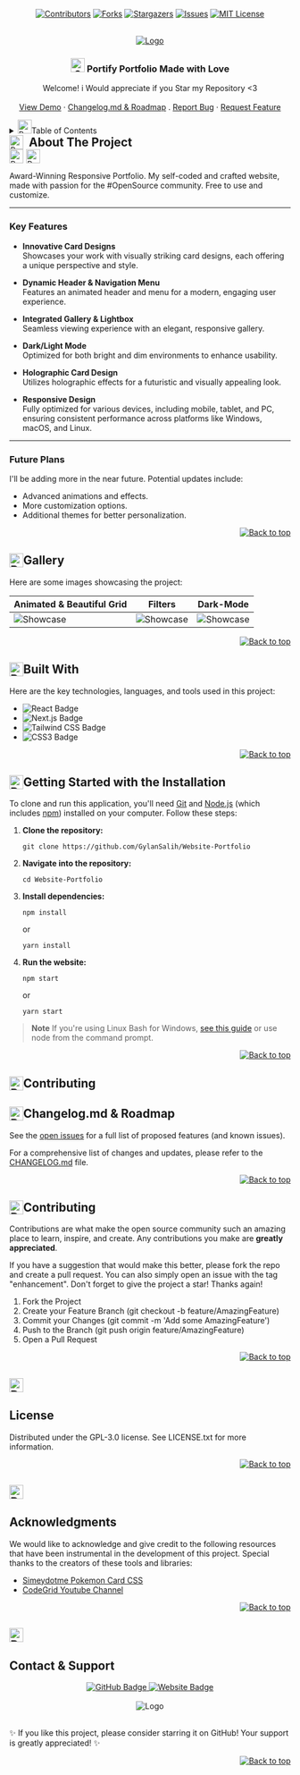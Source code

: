 <a id="readme-top"></a>

<div align="center">

[![Contributors][contributors-shield]][contributors-url]
[![Forks][forks-shield]][forks-url]
[![Stargazers][stars-shield]][stars-url]
[![Issues][issues-shield]][issues-url]
[![MIT License][license-shield]][license-url]

</div>

<!-- Badges Shields -->
[contributors-shield]: https://custom-icon-badges.demolab.com/github/contributors/GylanSalih/Website-Portfolio?color=FF0000&logo=group&label=Contributors&logoColor=white&style=for-the-badge&labelColor=000000
[forks-shield]: https://custom-icon-badges.demolab.com/github/forks/GylanSalih/Website-Portfolio?color=FF0000&logo=repo-forked&label=Forks&logoColor=white&style=for-the-badge&labelColor=000000
[stars-shield]: https://custom-icon-badges.demolab.com/github/stars/GylanSalih/Website-Portfolio?color=FF0000&label=Stars&style=for-the-badge&logo=star&logoColor=white&labelColor=000000
[issues-shield]: https://custom-icon-badges.demolab.com/github/issues/GylanSalih/Website-Portfolio?color=FF0000&logo=issue-opened&label=Issues&logoColor=white&labelColor=000000&style=for-the-badge
[license-shield]: https://custom-icon-badges.demolab.com/github/license/GylanSalih/Website-Portfolio?color=FF0000&logo=law&label=License&logoColor=white&style=for-the-badge&labelColor=000000

<!-- Badges Links -->
[contributors-url]: https://github.com/GylanSalih/Website-Portfolio/graphs/contributors
[forks-url]: https://github.com/GylanSalih/Website-Portfolio/network/members
[stars-url]: https://github.com/GylanSalih/Website-Portfolio/stargazers
[issues-url]: https://github.com/GylanSalih/Website-Portfolio/issues
[license-url]: https://github.com/GylanSalih/Website-Portfolio/blob/main/LICENSE


<!-- PROJECT LOGO -->
<br />
<div align="center">
  <a href="https://github.com/GylanSalih/Website-Portfolio/">
    <img src="https://github.com/GylanSalih/Website-Portfolio/blob/main/src/assets/img/logo.png" alt="Logo">
  </a>


<h3 align="center">
 <img src="https://raw.githubusercontent.com/Tarikul-Islam-Anik/Animated-Fluent-Emojis/master/Emojis/Smilies/Smiling%20Cat%20with%20Heart-Eyes.png" alt="Smiling Cat with Heart-Eyes" width="25" height="25" /> Portify Portfolio Made with Love
</h3>

  <p align="center">
   Welcome! i Would appreciate if you Star my Repository <3
    <br />
    <br />
    <a href="https://www.gylansalih.com/">View Demo</a>
    ·
    <a href="https://github.com/GylanSalih/Website-Portfolio/blob/main/CHANGELOG.md">Changelog.md & Roadmap</a>
    .
    <a href="https://github.com/GylanSalih/Website-Portfolio/issues/new?labels=bug&template=bug-report---.md">Report Bug</a>
    ·
    <a href="https://github.com/GylanSalih/Website-Portfolio/issues/new?labels=enhancement&template=feature-request---.md">Request Feature</a>
  </p>
</div>

<!-- TABLE OF CONTENTS -->
<details>
  <summary><img src="https://raw.githubusercontent.com/Tarikul-Islam-Anik/Animated-Fluent-Emojis/master/Emojis/Objects/Pushpin.png" alt="Pushpin" width="25" height="25" />Table of Contents</summary>
  <ol>
<li><a href="#about-the-project">About The Project</a></li>
<li><a href="#gallery">Gallery</a></li>
<li><a href="#built-with">Built With</a></li>
<li><a href="#getting-started-with-the-installation">Getting Started with the Installation</a></li>
<li><a href="#changelogmd--roadmap">Changelog.md & Roadmap</a></li>
<li><a href="#contributing">Contributing</a></li>
<li><a href="#license">License</a></li>
<li><a href="#acknowledgments">Acknowledgments</a></li>
<li><a href="#contact--support">Contact & Support</a></li>
  </ol>
</details>


<div style="display: flex; align-items: center; gap: 10px;">
  <img src="https://raw.githubusercontent.com/Tarikul-Islam-Anik/Animated-Fluent-Emojis/master/Emojis/Objects/Pushpin.png" alt="Pushpin" width="25" height="25" />
  <h2 id="about-the-project" style="margin: 0;">About The Project</h2>
</div>

<div style="display: flex; align-items: center; gap: 5px;">
  <img src="https://raw.githubusercontent.com/Tarikul-Islam-Anik/Animated-Fluent-Emojis/master/Emojis/Smilies/Robot.png" alt="Robot" width="25" height="25" />
  <img src="https://raw.githubusercontent.com/Tarikul-Islam-Anik/Animated-Fluent-Emojis/master/Emojis/Smilies/Red%20Heart.png" alt="Red Heart" width="25" height="25" />
</div>

Award-Winning Responsive Portfolio. My self-coded and crafted website, made with passion for the #OpenSource community. Free to use and customize.

---

### Key Features
- **Innovative Card Designs**  
  Showcases your work with visually striking card designs, each offering a unique perspective and style.

- **Dynamic Header & Navigation Menu**  
  Features an animated header and menu for a modern, engaging user experience.

- **Integrated Gallery & Lightbox**  
  Seamless viewing experience with an elegant, responsive gallery.

- **Dark/Light Mode**  
  Optimized for both bright and dim environments to enhance usability.

- **Holographic Card Design**  
  Utilizes holographic effects for a futuristic and visually appealing look.

- **Responsive Design**  
  Fully optimized for various devices, including mobile, tablet, and PC, ensuring consistent performance across platforms like Windows, macOS, and Linux.

---

### Future Plans  
I'll be adding more in the near future. Potential updates include:  
- Advanced animations and effects.  
- More customization options.  
- Additional themes for better personalization.

<p align="right">
  <a href="#readme-top">
<img src="https://custom-icon-badges.demolab.com/badge/-Back%20to%20top-000000?style=for-the-badge&logo=upptime&logoColor=ffffff&labelColor=FF0000" alt="Back to top">
  </a>
</p>


<h2 id="Gallery"><span style="display: inline-flex; align-items: center;"><img src="https://raw.githubusercontent.com/Tarikul-Islam-Anik/Animated-Fluent-Emojis/master/Emojis/Objects/Pushpin.png" alt="Pushpin" width="25" height="25" /> Gallery</span></h2>

Here are some images showcasing the project:



| Animated & Beautiful Grid                                    | Filters                                                      | Dark-Mode                                                    |
| ------------------------------------------------------------ | ------------------------------------------------------------ | ------------------------------------------------------------ |
| ![Showcase](https://github.com/GylanSalih/Website-Portfolio/blob/main/src/assets/img/Github_showcasee/Showcase1.png) | ![Showcase](https://github.com/GylanSalih/Website-Portfolio/blob/main/src/assets/img/Github_showcasee/02.08_Showcase.png) | ![Showcase](https://github.com/GylanSalih/Website-Portfolio/blob/main/src/assets/img/Github_showcasee/Single_Card%20-%20Kopie.png) |

<p align="right">
  <a href="#readme-top">
    <img src="https://img.shields.io/badge/Back%20to%20top-000000?style=for-the-badge&logo=upptime&logoColor=white" alt="Back to top">
  </a>
</p>

<!-- BUILT WITH -->
<h2 id="built-with"><span style="display: inline-flex; align-items: center;"><img src="https://raw.githubusercontent.com/Tarikul-Islam-Anik/Animated-Fluent-Emojis/master/Emojis/Objects/Pushpin.png" alt="Pushpin" width="25" height="25" /> Built With</span></h2>

Here are the key technologies, languages, and tools used in this project:

<ul>
  <li>
    <img alt="React Badge" title="React" src="https://custom-icon-badges.demolab.com/badge/-React%20CSS-000000?style=for-the-badge&logo=react&logoColor=ffffff&labelColor=FF0000">
  </li>
  <li>
    <img alt="Next.js Badge" title="Next.js" src="https://custom-icon-badges.demolab.com/badge/-Next.js%20CSS-000000?style=for-the-badge&logo=nextdotjs&logoColor=ffffff&labelColor=FF0000">
  </li>
  <li>
    <img alt="Tailwind CSS Badge" title="Tailwind CSS" src="https://custom-icon-badges.demolab.com/badge/-Tailwind%20CSS-000000?style=for-the-badge&logo=tailwindcss&logoColor=ffffff&labelColor=FF0000">
  </li>
  <li>
    <img alt="CSS3 Badge" title="CSS3" src="https://custom-icon-badges.demolab.com/badge/-CSS3%20CSS-000000?style=for-the-badge&logo=css3&logoColor=ffffff&labelColor=FF0000">
  </li>
</ul>


<p align="right">
  <a href="#readme-top">
<img src="https://custom-icon-badges.demolab.com/badge/-Back%20to%20top-000000?style=for-the-badge&logo=upptime&logoColor=ffffff&labelColor=FF0000" alt="Back to top">
  </a>
</p>

<!-- GETTING STARTED -->
<h2 id="getting-started"><span style="display: inline-flex; align-items: center;"><img src="https://raw.githubusercontent.com/Tarikul-Islam-Anik/Animated-Fluent-Emojis/master/Emojis/Objects/Pushpin.png" alt="Pushpin" width="25" height="25" /> Getting Started with the Installation</span></h2>

<p>To clone and run this application, you'll need <a href="https://git-scm.com">Git</a> and <a href="https://nodejs.org/en/download/">Node.js</a> (which includes <a href="http://npmjs.com">npm</a>) installed on your computer. Follow these steps:</p>

<ol>
  <li><strong>Clone the repository:</strong>
    <pre><code>git clone https://github.com/GylanSalih/Website-Portfolio</code></pre>
  </li>
  <li><strong>Navigate into the repository:</strong>
    <pre><code>cd Website-Portfolio</code></pre>
  </li>
  <li><strong>Install dependencies:</strong>
    <pre><code>npm install</code></pre>
    <p>or</p>
    <pre><code>yarn install</code></pre>
  </li>
  <li><strong>Run the website:</strong>
    <pre><code>npm start</code></pre>
    <p>or</p>
    <pre><code>yarn start</code></pre>
  </li>
</ol>

> **Note**
> If you're using Linux Bash for Windows, [see this guide](https://www.howtogeek.com/261575/how-to-run-graphical-linux-desktop-applications-from-windows-10s-bash-shell/) or use node from the command prompt.


<p align="right">
  <a href="#readme-top">
<img src="https://custom-icon-badges.demolab.com/badge/-Back%20to%20top-000000?style=for-the-badge&logo=upptime&logoColor=ffffff&labelColor=FF0000" alt="Back to top">
  </a>
</p>




<!-- Changelog.md & Roadmap -->
<h2 id="contributing"><span style="display: inline-flex; align-items: center;"><img src="https://raw.githubusercontent.com/Tarikul-Islam-Anik/Animated-Fluent-Emojis/master/Emojis/Objects/Pushpin.png" alt="Pushpin" width="25" height="25" /> Contributing</span></h2>
<h2 id="changelogmd--roadmap"><span style="display: inline-flex; align-items: center;"><img src="https://raw.githubusercontent.com/Tarikul-Islam-Anik/Animated-Fluent-Emojis/master/Emojis/Objects/Pushpin.png" alt="Pushpin" width="25" height="25" /> Changelog.md & Roadmap</span></h2>

See the [open issues](https://github.com/GylanSalih/Website-Portfolio/issues) for a full list of proposed features (and known issues).

For a comprehensive list of changes and updates, please refer to the [CHANGELOG.md](https://github.com/GylanSalih/Website-Portfolio/blob/main/CHANGELOG.md) file.

<p align="right">
  <a href="#readme-top">
<img src="https://custom-icon-badges.demolab.com/badge/-Back%20to%20top-000000?style=for-the-badge&logo=upptime&logoColor=ffffff&labelColor=FF0000" alt="Back to top">
  </a>
</p>


<!-- CONTRIBUTING -->
<h2 id="contributing"><span style="display: inline-flex; align-items: center;"><img src="https://raw.githubusercontent.com/Tarikul-Islam-Anik/Animated-Fluent-Emojis/master/Emojis/Objects/Pushpin.png" alt="Pushpin" width="25" height="25" /> Contributing</span></h2>

Contributions are what make the open source community such an amazing place to learn, inspire, and create. Any contributions you make are **greatly appreciated**.

If you have a suggestion that would make this better, please fork the repo and create a pull request. You can also simply open an issue with the tag "enhancement".
Don't forget to give the project a star! Thanks again!

1. Fork the Project
2. Create your Feature Branch (git checkout -b feature/AmazingFeature)
3. Commit your Changes (git commit -m 'Add some AmazingFeature')
4. Push to the Branch (git push origin feature/AmazingFeature)
5. Open a Pull Request


<p align="right">
  <a href="#readme-top">
<img src="https://custom-icon-badges.demolab.com/badge/-Back%20to%20top-000000?style=for-the-badge&logo=upptime&logoColor=ffffff&labelColor=FF0000" alt="Back to top">
  </a>
</p>





<!-- LICENSE -->
## <img src="https://raw.githubusercontent.com/Tarikul-Islam-Anik/Animated-Fluent-Emojis/master/Emojis/Objects/Pushpin.png" alt="Pushpin" width="25" height="25" />
<h2 id="license">License</h2>

Distributed under the GPL-3.0 license. See LICENSE.txt for more information.

<p align="right">
  <a href="#readme-top">
<img src="https://custom-icon-badges.demolab.com/badge/-Back%20to%20top-000000?style=for-the-badge&logo=upptime&logoColor=ffffff&labelColor=FF0000" alt="Back to top">
  </a>
</p>




<!-- ACKNOWLEDGMENTS -->
## <img src="https://raw.githubusercontent.com/Tarikul-Islam-Anik/Animated-Fluent-Emojis/master/Emojis/Objects/Pushpin.png" alt="Pushpin" width="25" height="25" />
<h2 id="acknowledgments">Acknowledgments</h2>

We would like to acknowledge and give credit to the following resources that have been instrumental in the development of this project. Special thanks to the creators of these tools and libraries:

* [Simeydotme Pokemon Card CSS](https://github.com/simeydotme/pokemon-cards-css)
* [CodeGrid Youtube Channel](https://www.youtube.com/@codegrid)


<p align="right">
  <a href="#readme-top">
<img src="https://custom-icon-badges.demolab.com/badge/-Back%20to%20top-000000?style=for-the-badge&logo=upptime&logoColor=ffffff&labelColor=FF0000" alt="Back to top">
  </a>
</p>

<!-- CONTACT -->
## <img src="https://raw.githubusercontent.com/Tarikul-Islam-Anik/Animated-Fluent-Emojis/master/Emojis/Objects/Pushpin.png" alt="Pushpin" width="25" height="25" />
<h2 id="contact--support">Contact & Support</h2>

<div align="center">
  <a href="https://github.com/gylansalih" target="_blank">
    <img src="https://custom-icon-badges.demolab.com/badge/-GitHub-000000?style=for-the-badge&logo=github&logoColor=ffffff&labelColor=FF0000" alt="GitHub Badge">
  </a>
  <a href="https://www.gylansalih.com" target="_blank">
    <img src="https://custom-icon-badges.demolab.com/badge/Website-000000?style=for-the-badge&logo=googlechrome&logoColor=ffffff&labelColor=FF0000" alt="Website Badge">
  </a>
  <br><br>
    <img src="https://github.com/GylanSalih/Website-Portfolio/blob/main/src/assets/img/logo.png" alt="Logo">
  <br><br>
</div>


  <p>✨ If you like this project, please consider starring it on GitHub! Your support is greatly appreciated! ✨</p>
  <a href="https://github.com/GylanSalih/Website-Portfolio" target="_blank">
  </a>
</div>


<p align="right">
  <a href="#readme-top">
<img src="https://custom-icon-badges.demolab.com/badge/-Back%20to%20top-000000?style=for-the-badge&logo=upptime&logoColor=ffffff&labelColor=FF0000" alt="Back to top">
  </a>
</p>
